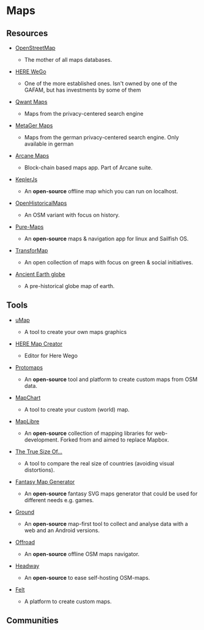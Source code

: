 # Maps

## Resources

* [OpenStreetMap](https://www.openstreetmap.org)
  
   * The mother of all maps databases.

* [HERE WeGo](https://wego.here.com)
  
   * One of the more established ones. Isn't owned by one of the GAFAM, but has investments by some of them

* [Qwant Maps](https://www.qwant.com)
  
   * Maps from the privacy-centered search engine

* [MetaGer Maps](https://maps.metager.de)
  
   * Maps from the german privacy-centered search engine. Only available in german

* [Arcane Maps](https://arcanemaps.com)
  
   * Block-chain based maps app. Part of Arcane suite.

* [KeplerJs](https://docs.keplerjs.io)
  
   * An **open-source** offline map which you can run on localhost.

* [OpenHistoricalMaps](https://www.openhistoricalmap.org)
  
   * An OSM variant with focus on history.

* [Pure-Maps](https://github.com/rinigus/pure-maps)
  
   * An **open-source** maps & navigation app for linux and Sailfish OS.

* [TransforMap](http://transformap.co)
  
   * An open collection of maps with focus on green & social initiatives.

* [Ancient Earth globe](https://dinosaurpictures.org/ancient-earth#240)
  
   * A pre-historical globe map of earth.

## Tools

* [uMap](https://umap.openstreetmap.fr)
  
   * A tool to create your own maps graphics

* [HERE Map Creator](https://mapcreator.here.com)
  
   * Editor for Here Wego

* [Protomaps](https://protomaps.com)
  
   * An **open-source** tool and platform to create custom maps from OSM data.

* [MapChart](https://mapchart.net)
  
   * A tool to create your custom (world) map.

* [MapLibre](https://maplibre.org)
  
   * An **open-source** collection of mapping libraries for web-development. Forked from and aimed to replace Mapbox.

* [The True Size Of…](https://thetruesize.com)
  
   * A tool to compare the real size of countries (avoiding visual distortions).

* [Fantasy Map Generator](https://github.com/Azgaar/Fantasy-Map-Generator)
  
   * An **open-source** fantasy SVG maps generator that could be used for different needs e.g. games.

* [Ground](https://groundplatform.org)
  
   * An **open-source** map-first tool to collect and analyse data with a web and an Android versions.

* [Offroad](https://sourceforge.net/p/offroadosm/code/ci/master/tree)
  
   * An **open-source** offline OSM maps navigator.

* [Headway](https://github.com/headwaymaps/headway)
  
   * An **open-source** to ease self-hosting OSM-maps.

* [Felt](https://felt.com)
  
   * A platform to create custom maps.

## Communities
